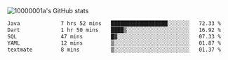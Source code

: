 ![10000001a's GitHub stats](https://github-readme-stats.vercel.app/api?username=10000001a&show_icons=true&theme=onedark&count_private=true)

<!-- [![Top Langs](https://github-readme-stats.vercel.app/api/top-langs/?username=10000001a&layout=compact&theme=onedark&langs_count=5)](https://github.com/anuraghazra/github-readme-stats) -->
<!--
**10000001a/10000001a** is a ✨ _special_ ✨ repository because its `README.md` (this file) appears on your GitHub profile.

Here are some ideas to get you started:

- 🔭 I’m currently working on ...
- 🌱 I’m currently learning ...
- 👯 I’m looking to collaborate on ...
- 🤔 I’m looking for help with ...
- 💬 Ask me about ...
- 📫 How to reach me: ...
- 😄 Pronouns: ...
- ⚡ Fun fact: ...
-->

<!--START_SECTION:waka-->

```txt
Java             7 hrs 52 mins   ██████████████████░░░░░░░   72.33 %
Dart             1 hr 50 mins    ████▒░░░░░░░░░░░░░░░░░░░░   16.92 %
SQL              47 mins         █▓░░░░░░░░░░░░░░░░░░░░░░░   07.33 %
YAML             12 mins         ▒░░░░░░░░░░░░░░░░░░░░░░░░   01.87 %
textmate         8 mins          ▒░░░░░░░░░░░░░░░░░░░░░░░░   01.37 %
```

<!--END_SECTION:waka-->
